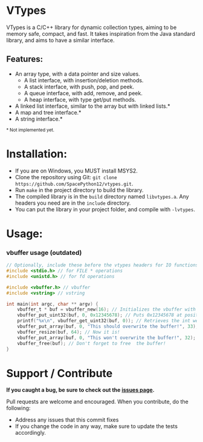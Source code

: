 # VTypes

VTypes is a C/C++ library for dynamic collection types, aiming to be memory safe, compact, and fast. It takes inspiration from the Java standard library, and aims to have a similar interface.
## Features:
* An array type, with a data pointer and size values.
    * A list interface, with insertion/deletion methods.
    * A stack interface, with push, pop, and peek.
    * A queue interface, with add, remove, and peek.
    * A heap interface, with type get/put methods.
* A linked list interface, similar to the array but with linked lists.*
* A map and tree interface.*
* A string interface.*

<sub>* Not implemented yet.</sub>

# Installation:
* If you are on Windows, you MUST install MSYS2.
* Clone the repository using Git: `git clone https://github.com/SpacePython12/vtypes.git`.
* Run `make` in the project directory to build the library.
* The compiled library is in the `build` directory named `libvtypes.a`. Any headers you need are in the `include` directory.
* You can put the library in your project folder, and compile with `-lvtypes`.

# Usage: 
### vbuffer usage (outdated)
```c
// Optionally, include these before the vtypes headers for IO functions.
#include <stdio.h> // for FILE * operations
#include <unistd.h> // for fd operations

#include <vbuffer.h> // vbuffer
#include <vstring> // vstring

int main(int argc, char ** argv) {
    vbuffer_t * buf = vbuffer_new(16); // Initializes the vbuffer with 16 bytes of initial capacity
    vbuffer_put_uint32(buf, 0, 0x12345678); // Puts 0x12345678 at position 0 in the buffer.
    printf("%x\n", vbuffer_get_uint32(buf, 0)); // Retrieves the int we just stored.
    vbuffer_put_array(buf, 0, "This should overwrite the buffer!", 33); // Places this string in the buffer, but the buffer isn't big enough!
    vbuffer_resize(buf, 64); // Now it is!
    vbuffer_put_array(buf, 0, "This won't overwrite the buffer!", 32); // Now the string does fit!
    vbuffer_free(buf); // Don't forget to free  the buffer!
}
```

# Support / Contribute
**If you caught a bug, be sure to check out the [issues page](https://github.com/SpacePython12/vtypes/issues).**

Pull requests are welcome and encouraged.
When you contribute, do the following:
* Address any issues that this commit fixes
* If you change the code in any way, make sure to update the tests accordingly.
